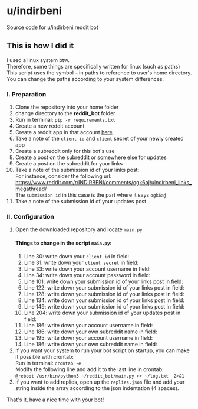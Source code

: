 # u/indirbeni
Source code for u/indirbeni reddit bot

## This is how I did it
I used a linux system btw.  
Therefore, some things are specifically written for linux (such as paths)  
This script uses the symbol ```~``` in paths to reference to user's home directory.  
You can change the paths according to your system differences.  

### I. Preparation
1) Clone the repository into your home folder
2) change directory to the **reddit_bot** folder
3) Run in terminal: ```pip -r requirements.txt```
4) Create a new reddit account
5) Create a reddit app in that account [here](https://old.reddit.com/prefs/apps/)
6) Take a note of the ```client id``` and ```client``` secret of your newly created app
7) Create a subreddit only for this bot's use
8) Create a post on the subreddit or somewhere else for updates
9) Create a post on the subreddit for your links
10) Take a note of the submission id of your links post:  
For instance, consider the following url: https://www.reddit.com/r/INDIRBENI/comments/ogk6aj/uindirbeni_links_megathread/  
The ```submission id``` in this case is the part where it says ```ogk6aj```
9) Take a note of the submission id of your updates post

### II. Configuration
1) Open the downloaded repository and locate ```main.py```
    #### Things to change in the script ```main.py```:
    1) Line 30: write down your ```client id``` in field: <CLIENT ID>
    2) Line 31: write down your ```client secret``` in field: <CLIENT SECRET>
    3) Line 33: write down your account username in field: <ACCOUNT USERNAME>
    4) Line 34: write down your account password in field: <ACCOUNT PASSWORD>
    5) Line 101: write down your submission id of your links post in field: <LINKS>
    6) Line 122: write down your submission id of your links post in field: <LINKS>
    7) Line 128: write down your submission id of your links post in field: <LINKS>
    8) Line 134: write down your submission id of your links post in field: <LINKS>
    9) Line 149: write down your submission id of your links post in field: <LINKS>
    10) Line 204: write down your submission id of your updates post in field: <UPDATES>
    11) Line 186: write down your account username in field: <ACCOUNT USERNAME>
    12) Line 186: write down your own subreddit name in field: <OWN SUBREDDIT NAME>
    13) Line 195: write down your account username in field: <ACCOUNT USERNAME>
    14) Line 186: write down your own subreddit name in field: <OWN SUBREDDIT NAME>
2) If you want your system to run your bot script on startup, you can make it possible with crontab:  
    Run in terminal: ```crontab -e```  
    Modify the following line and add it to the last line in crontab:  
    ```@reboot /usr/bin/python3 ~/reddit_bot/main.py >> ~/log.txt  2>&1```
3) If you want to add replies, open up the ```replies.json``` file and add your string inside the array according to the json indentation (4 spaces).
    
That's it, have a nice time with your bot!

